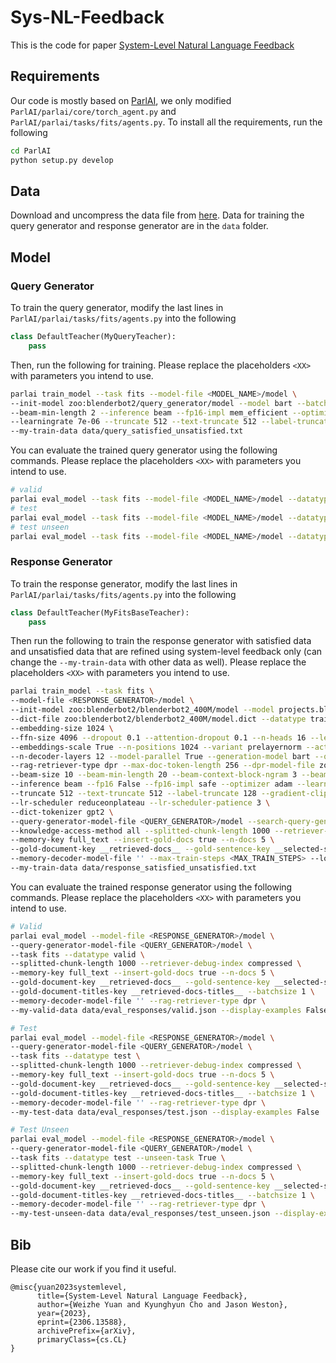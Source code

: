 # Sys-NL-Feedback
This is the code for paper [System-Level Natural Language Feedback](https://arxiv.org/abs/2306.13588)

## Requirements
Our code is mostly based on [ParlAI](https://parl.ai/#getstarted), we only modified `ParlAI/parlai/core/torch_agent.py` and `ParlAI/parlai/tasks/fits/agents.py`. To install all the requirements, run the following
```bash
cd ParlAI
python setup.py develop
```
## Data
Download and uncompress the data file from [here](https://drive.google.com/file/d/1kfL8x3lq16d_4-Vv2Nm1KLlDaCh1NkMu/view?usp=sharing). Data for training the query generator and response generator are in the `data` folder.


## Model
### Query Generator
To train the query generator, modify the last lines in `ParlAI/parlai/tasks/fits/agents.py` into the following
```python
class DefaultTeacher(MyQueryTeacher):
    pass
```
Then, run the following for training. Please replace the placeholders `<XX>` with parameters you intend to use.
```bash
parlai train_model --task fits --model-file <MODEL_NAME>/model \
--init-model zoo:blenderbot2/query_generator/model --model bart --batchsize <BATCH_SIZE> --num-epochs <NUM_EPOCHS> \
--beam-min-length 2 --inference beam --fp16-impl mem_efficient --optimizer mem_eff_adam \
--learningrate 7e-06 --truncate 512 --text-truncate 512 --label-truncate 128 \
--my-train-data data/query_satisfied_unsatisfied.txt
```

You can evaluate the trained query generator using the following commands. Please replace the placeholders `<XX>` with parameters you intend to use.
```bash
# valid
parlai eval_model --task fits --model-file <MODEL_NAME>/model --datatype valid --display-examples False
# test
parlai eval_model --task fits --model-file <MODEL_NAME>/model --datatype test --display-examples False
# test unseen
parlai eval_model --task fits --model-file <MODEL_NAME>/model --datatype test --unseen-task True --display-examples False
```

### Response Generator
To train the response generator, modify the last lines in `ParlAI/parlai/tasks/fits/agents.py` into the following
```python
class DefaultTeacher(MyFitsBaseTeacher):
    pass
```
Then run the following to train the response generator with satisfied data and unsatisfied data that are refined using system-level feedback only (can change the `--my-train-data` with other data as well). Please replace the placeholders `<XX>` with parameters you intend to use.
```bash
parlai train_model --task fits \
--model-file <RESPONSE_GENERATOR>/model \
--init-model zoo:blenderbot2/blenderbot2_400M/model --model projects.blenderbot2.agents.blenderbot2:BlenderBot2FidAgent \
--dict-file zoo:blenderbot2/blenderbot2_400M/model.dict --datatype train --batchsize <BATCH_SIZE> --update-freq <UPDATE_FREQUENCY> \
--embedding-size 1024 \
--ffn-size 4096 --dropout 0.1 --attention-dropout 0.1 --n-heads 16 --learn-positional-embeddings True \
--embeddings-scale True --n-positions 1024 --variant prelayernorm --activation gelu --n-encoder-layers 12 \
--n-decoder-layers 12 --model-parallel True --generation-model bart --query-model bert_from_parlai_rag \
--rag-retriever-type dpr --max-doc-token-length 256 --dpr-model-file zoo:hallucination/bart_rag_token/model \
--beam-size 10 --beam-min-length 20 --beam-context-block-ngram 3 --beam-block-ngram 3 --beam-block-full-context False \
--inference beam --fp16 False --fp16-impl safe --optimizer adam --learningrate 7e-6 --warmup-updates 0 \
--truncate 512 --text-truncate 512 --label-truncate 128 --gradient-clip 0.1 \
--lr-scheduler reduceonplateau --lr-scheduler-patience 3 \
--dict-tokenizer gpt2 \
--query-generator-model-file <QUERY_GENERATOR>/model --search-query-generator-beam-min-length 2 \
--knowledge-access-method all --splitted-chunk-length 1000 --retriever-debug-index compressed \
--memory-key full_text --insert-gold-docs true --n-docs 5 \
--gold-document-key __retrieved-docs__ --gold-sentence-key __selected-sentences__ --gold-document-titles-key __retrieved-docs-titles__ \
--memory-decoder-model-file '' --max-train-steps <MAX_TRAIN_STEPS> --log-every-n-steps 20 \
--my-train-data data/response_satisfied_unsatisfied.txt
```
You can evaluate the trained response generator using the following commands. Please replace the placeholders `<XX>` with parameters you intend to use.
```bash
# Valid
parlai eval_model --model-file <RESPONSE_GENERATOR>/model \
--query-generator-model-file <QUERY_GENERATOR>/model \
--task fits --datatype valid \
--splitted-chunk-length 1000 --retriever-debug-index compressed \
--memory-key full_text --insert-gold-docs true --n-docs 5 \
--gold-document-key __retrieved-docs__ --gold-sentence-key __selected-sentences__ \
--gold-document-titles-key __retrieved-docs-titles__ --batchsize 1 \
--memory-decoder-model-file '' --rag-retriever-type dpr \
--my-valid-data data/eval_responses/valid.json --display-examples False

# Test
parlai eval_model --model-file <RESPONSE_GENERATOR>/model \
--query-generator-model-file <QUERY_GENERATOR>/model \
--task fits --datatype test \
--splitted-chunk-length 1000 --retriever-debug-index compressed \
--memory-key full_text --insert-gold-docs true --n-docs 5 \
--gold-document-key __retrieved-docs__ --gold-sentence-key __selected-sentences__ \
--gold-document-titles-key __retrieved-docs-titles__ --batchsize 1 \
--memory-decoder-model-file '' --rag-retriever-type dpr \
--my-test-data data/eval_responses/test.json --display-examples False

# Test Unseen
parlai eval_model --model-file <RESPONSE_GENERATOR>/model \
--query-generator-model-file <QUERY_GENERATOR>/model \
--task fits --datatype test --unseen-task True \
--splitted-chunk-length 1000 --retriever-debug-index compressed \
--memory-key full_text --insert-gold-docs true --n-docs 5 \
--gold-document-key __retrieved-docs__ --gold-sentence-key __selected-sentences__ \
--gold-document-titles-key __retrieved-docs-titles__ --batchsize 1 \
--memory-decoder-model-file '' --rag-retriever-type dpr \
--my-test-unseen-data data/eval_responses/test_unseen.json --display-examples False
```
## Bib
Please cite our work if you find it useful.
```
@misc{yuan2023systemlevel,
      title={System-Level Natural Language Feedback}, 
      author={Weizhe Yuan and Kyunghyun Cho and Jason Weston},
      year={2023},
      eprint={2306.13588},
      archivePrefix={arXiv},
      primaryClass={cs.CL}
}
```


